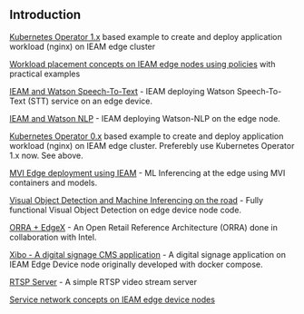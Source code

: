 ## Introduction

[Kubernetes Operator 1.x](https://github.com/SanjeevKGupta/example/tree/master/operator1x) based example to create and deploy application workload (nginx) on IEAM edge cluster 

[Workload placement concepts on IEAM edge nodes using policies](https://github.com/SanjeevKGupta/example/blob/master/policy/README.md) with practical examples


[IEAM and Watson Speech-To-Text](https://github.com/SanjeevKGupta/Watson-Speech/blob/main/STT-IEAM/edge-device/README.md) - IEAM deploying Watson Speech-To-Text (STT) service on an edge device.

[IEAM and Watson NLP](https://github.com/SanjeevKGupta/Watson-NLP/blob/main/MLOps/Deploy-to-IEAM/edge-device/README.md) - IEAM deploying Watson-NLP on the edge node.

[Kubernetes Operator 0.x](https://github.com/SanjeevKGupta/example/tree/master/operator0x) based example to create and deploy application workload (nginx) on IEAM edge cluster. Preferebly use Kubernetes Operator 1.x now. See above.

[MVI Edge deployment using IEAM](https://github.com/IBM/vision-hzn) - ML Inferencing at the edge using MVI containers and models.

[Visual Object Detection and Machine Inferencing on the road](https://github.com/SanjeevKGupta/visual) - Fully functional Visual Object Detection on edge device node code.

[ORRA + EdgeX](https://github.com/SanjeevKGupta/orra/tree/dev2/demos/OH-EXF-Jakarta) - An Open Retail Reference Architecture (ORRA) done in collaboration with Intel.

[Xibo - A digital signage CMS application](https://github.com/SanjeevKGupta/xibo) - A digital signage application on IEAM Edge Device node originally developed with docker compose.

[RTSP Server](https://github.com/SanjeevKGupta/rtsp) - A simple RTSP video stream server

[Service network concepts on IEAM edge device nodes](https://github.com/SanjeevKGupta/example/tree/master/network) 
